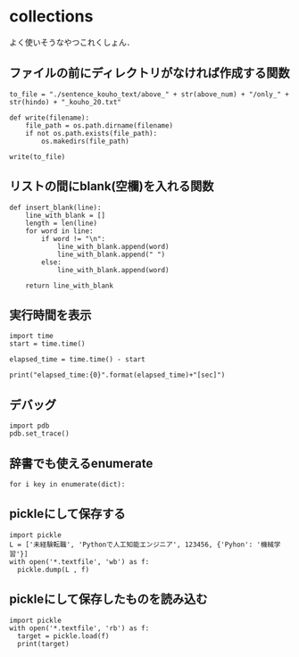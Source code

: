 # collections
よく使いそうなやつこれくしょん．


## ファイルの前にディレクトリがなければ作成する関数

```
to_file = "./sentence_kouho_text/above_" + str(above_num) + "/only_" + str(hindo) + "_kouho_20.txt"

def write(filename):
    file_path = os.path.dirname(filename)
    if not os.path.exists(file_path):
        os.makedirs(file_path)

write(to_file)

```


## リストの間にblank(空欄)を入れる関数

```
def insert_blank(line):
    line_with_blank = []
    length = len(line)
    for word in line:
        if word != "\n":
            line_with_blank.append(word)
            line_with_blank.append(" ")
        else:
            line_with_blank.append(word)
    
    return line_with_blank
```

## 実行時間を表示
```
import time
start = time.time()

elapsed_time = time.time() - start

print("elapsed_time:{0}".format(elapsed_time)+"[sec]")
```

## デバッグ

```
import pdb
pdb.set_trace()
```

## 辞書でも使えるenumerate
```
for i key in enumerate(dict):
```

## pickleにして保存する
```
import pickle
L = ['未経験転職', 'Pythonで人工知能エンジニア', 123456, {'Pyhon': '機械学習'}]
with open('*.textfile', 'wb') as f:
  pickle.dump(L , f)
```


## pickleにして保存したものを読み込む
```
import pickle
with open('*.textfile', 'rb') as f:
  target = pickle.load(f)
  print(target)
```
